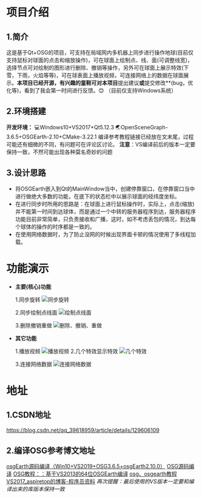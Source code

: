 # 项目介绍
## 1.简介
这是基于Qt+OSG的项目，可支持在局域网内多机器上同步进行操作地球(目前仅支持鼠标对球面的点击和缩放操作)，可在球面上绘制点、线、面(可调整线宽)，选择节点可对绘制的图形进行删除、撤销等操作，另外可在球面上展示特效(下雪，下雨，火焰等等)，可在球表面上播放视频，可连接网络上的数据在球面展示。**本项目已经开源，有兴趣的童鞋可对本项目**提出建议**或**提交修改**(bug，优化等)，看到了我会第一时间进行反馈。😊
（目前仅支持Windows系统）

## 2.环境搭建
**开发环境：**
💻Windows10+VS2017+Qt5.12.3
🌏OpenSceneGraph-3.6.5+OSGEarth-2.10+CMake-3.22.1
编译参考教程链接已经放在文末尾，过程可能还有细微的不同，有问题可在评论区讨论。
**注意**：VS编译前后的版本一定要保持一致，不然可能出现各种莫名奇妙的问题

## 3.设计思路

 - 将OSGEarth嵌入到Qt的MainWindow当中，创建停靠窗口，在停靠窗口当中进行做绝大多数的功能，在底下的状态栏中以展示球面的经纬度坐标。
 - 在进行同步时所用的思路是：在球面上进行鼠标操作时，实际上，点击(缩放)并不能第一时间到达球体，而是通过一个中转的服务器程序到达，服务器程序功能目前非常简单，只负责接收和广播，这时，如不考虑丢包的情况，到达每个球体的操作的时序都是一致的。
 - 在使用网络数据时，为了防止没网的时候出现界面卡顿的情况使用了多线程加载。


# 功能演示
 - **主要(核心)功能**

 	1.同步旋转
![同步旋转](https://cdn.jsdelivr.net/gh/whyzzd/pic-Bed/images/2023/20230318010605.gif)

	2.同步绘制点线面
![绘制点线面](https://cdn.jsdelivr.net/gh/whyzzd/pic-Bed/images/2023/20230318010658.gif)

	3.删除撤销重做
![删除、撤销、重做](https://cdn.jsdelivr.net/gh/whyzzd/pic-Bed/images/2023/20230318010722.gif)
 - **其它功能**

	 1.播放视频
![播放视频](https://cdn.jsdelivr.net/gh/whyzzd/pic-Bed/images/2023/20230318010739.gif)
	2.几个特效显示特效
![几个特效](https://cdn.jsdelivr.net/gh/whyzzd/pic-Bed/images/2023/20230318010756.gif)

	3.连接网络数据
![连接网络数据](https://cdn.jsdelivr.net/gh/whyzzd/pic-Bed/images/2023/20230318010836.gif)

# 地址
## 1.CSDN地址

https://blog.csdn.net/qq_39618959/article/details/129606109


## 2.编译OSG参考博文地址
[osgEarth源码编译（Win10+VS2019+OSG3.6.5+osgEarth2.10.0）](https://blog.csdn.net/Alexabc3000/article/details/118882997)
[OSG源码编译](https://www.codenong.com/cs106744269/)
[OSG教程：：基于VS2013的64位OSGEarth编译](https://www.pianshen.com/article/7226767336/)
[osg、osgearth教程VS2017_aspiretop的博客-程序员资料](https://www.i4k.xyz/article/ljjjjjjjjjjj/113389229)
*再次提醒：最后使用的VS版本一定要和编译出来的库版本保持一致*
